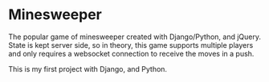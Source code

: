 # Minesweeper

The popular game of minesweeper created with Django/Python, and jQuery.
State is kept server side, so in theory, this game supports multiple players and only requires a websocket
connection to receive the moves in a push.

This is my first project with Django, and Python.
